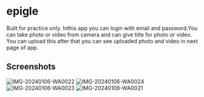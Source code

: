 # epigle
Built for practice only. Inthis app you can login with email and password.You can take photo or video from camera and can give title for photo or video.
You can upload this after that you can see uploaded photo and video in next page of app.

## Screenshots
![IMG-20240106-WA0022](https://github.com/pratikpatrimath/Upoading_app/assets/75774769/3ddc0377-7646-4529-b335-ba7ca4751f2c)
![IMG-20240106-WA0024](https://github.com/pratikpatrimath/Upoading_app/assets/75774769/90d8b772-e58f-4c91-9a9c-dccd3b07eb8f)
![IMG-20240106-WA0023](https://github.com/pratikpatrimath/Upoading_app/assets/75774769/91ca1e7b-576a-45f9-918d-fd4784590b5e)
![IMG-20240106-WA0021](https://github.com/pratikpatrimath/Upoading_app/assets/75774769/d1a6b9fa-3bf8-40eb-8037-76f36db110a3)



